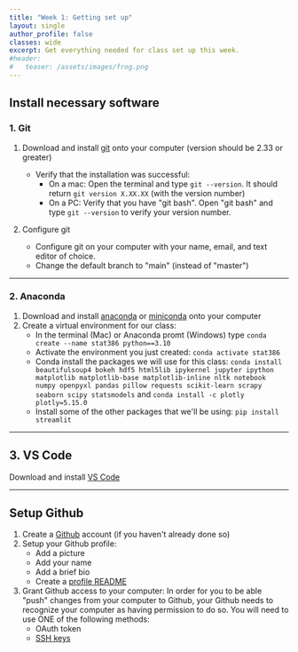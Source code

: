 ```yaml
---
title: "Week 1: Getting set up"
layout: single
author_profile: false
classes: wide
excerpt: Get everything needed for class set up this week.
#header:
#   teaser: /assets/images/frog.png  
---
```



## Install necessary software

### 1. Git
1. Download and install [git](https://git-scm.com/) onto your computer (version should be 2.33 or greater)
    * Verify that the installation was successful:
        - On a mac: Open the terminal and type `git --version`.  It should return `git version X.XX.XX` (with the version number)
        - On a PC: Verify that you have "git bash".  Open "git bash" and type `git --version` to verify your version number.

2. Configure git 
    * Configure git on your computer with your name, email, and text editor of choice.
    * Change the default branch to "main" (instead of "master") 

---
### 2. Anaconda 
1. Download and install [anaconda](https://www.anaconda.com/download) or [miniconda](https://docs.conda.io/en/latest/miniconda.html) onto your computer
2. Create a virtual environment for our class:
    * In the terminal (Mac) or Anaconda promt (Windows) type
    ```conda create --name stat386 python==3.10```
    * Activate the environment you just created:
    ```conda activate stat386```
    * Conda install the packages we will use for this class:
    ```conda install beautifulsoup4 bokeh hdf5 html5lib ipykernel jupyter ipython matplotlib matplotlib-base matplotlib-inline nltk notebook numpy openpyxl pandas pillow requests scikit-learn scrapy seaborn scipy statsmodels```
    and
    ```conda install -c plotly plotly=5.15.0```
    * Install some of the other packages that we'll be using:
    ```pip install streamlit```
---
## 3. VS Code
Download and install [VS Code](https://code.visualstudio.com/)

---
## Setup Github
1. Create a [Github](https://github.com/) account (if you haven't already done so)
2. Setup your Github profile:
    * Add a picture
    * Add your name
    * Add a brief bio
    * Create a [profile README](https://docs.github.com/en/account-and-profile/setting-up-and-managing-your-github-profile/customizing-your-profile/managing-your-profile-readme)
3. Grant Github access to your computer:
    In order for you to be able "push" changes from your computer to Github, your Github needs to recognize your computer as having permission to do so.  You will need to use ONE of the following methods:
    * OAuth token
    * [SSH keys]({{site.url}}/{{site.baseurl}}/resources/sshsetup)


    



